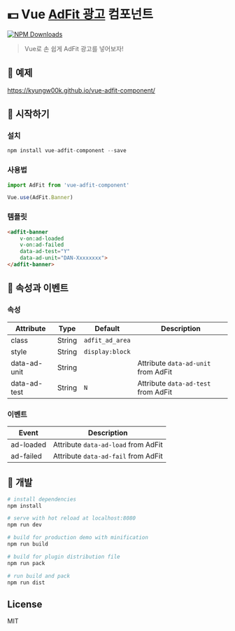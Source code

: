 # :dollar: Vue [AdFit 광고](http://adfitinfo.biz.daum.net/) 컴포넌트
[![NPM Downloads](https://img.shields.io/github/downloads/kyungw00k/vue-adfit-component/total.svg?maxAge=2592000)](https://github.com/kyungw00k/vue-adfit-component)
> Vue로 손 쉽게 AdFit 광고를 넣어보자!

## 🎉 예제
https://kyungw00k.github.io/vue-adfit-component/

## 🚀 시작하기

### 설치

```javascript
npm install vue-adfit-component --save
```

### 사용법

```javascript
import AdFit from 'vue-adfit-component'

Vue.use(AdFit.Banner)
```

### 템플릿

```html
<adfit-banner
    v-on:ad-loaded
    v-on:ad-failed
    data-ad-test="Y"
    data-ad-unit="DAN-Xxxxxxxx">
</adfit-banner>
```

## :gift: 속성과 이벤트

### 속성

| Attribute          | Type        |Default        | Description                          	  |
|------------------- |------------ |-------------- |--------------------------------------- 	|
| class              | String      |`adfit_ad_area`|                                          |
| style              | String      |`display:block`|                                          |
| data-ad-unit       | String      |               | Attribute `data-ad-unit` from AdFit      |
| data-ad-test       | String      |     `N`       | Attribute `data-ad-test` from AdFit      |

### 이벤트

| Event          | Description                          	  |
|----------------| ---------------------------------------	|
| ad-loaded      | Attribute `data-ad-load` from AdFit      |
| ad-failed      | Attribute `data-ad-fail` from AdFit      |

## 🏃 개발

``` bash
# install dependencies
npm install

# serve with hot reload at localhost:8080
npm run dev

# build for production demo with minification
npm run build

# build for plugin distribution file
npm run pack

# run build and pack
npm run dist
```


## License
MIT
